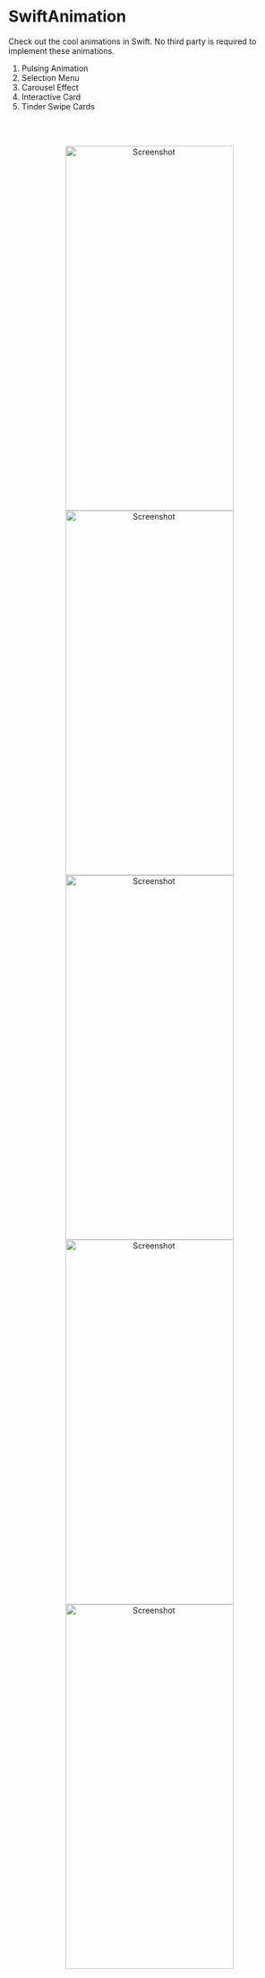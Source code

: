 # SwiftAnimation

Check out the cool animations in Swift. No third party is required to implement these animations.

1. Pulsing Animation
2. Selection Menu
3. Carousel Effect
4. Interactive Card
5. Tinder Swipe Cards 

<br> <br>


<div align="center">
  <img src="https://user-images.githubusercontent.com/12906999/73613160-fa41d800-4618-11ea-94df-f753a6cb7acd.png" alt="Screenshot" width="300" height="650" />
  <img src="https://user-images.githubusercontent.com/12906999/73613161-fa41d800-4618-11ea-8058-91979bcf5f3d.png" alt="Screenshot" width="300" height="650" />
  <img src="https://user-images.githubusercontent.com/12906999/73613162-fa41d800-4618-11ea-8504-e6c7f0cd09fb.png" alt="Screenshot" width="300" height="650" />
  <img src="https://user-images.githubusercontent.com/12906999/73613163-fada6e80-4618-11ea-892f-f27bf8a048fa.png" alt="Screenshot" width="300" height="650" />
  <img src="https://user-images.githubusercontent.com/12906999/73613164-fada6e80-4618-11ea-9b20-fb41247fd5e5.png" alt="Screenshot" width="300" height="650" />
</div>
